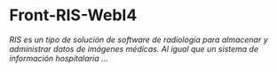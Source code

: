 # Front-RIS-WebI4
*RIS es un tipo de solución de software de radiología para almacenar y administrar datos de imágenes médicas. Al igual que un sistema de información hospitalaria ...*
